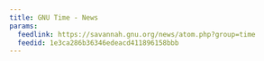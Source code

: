 ```yaml
---
title: GNU Time - News
params:
  feedlink: https://savannah.gnu.org/news/atom.php?group=time
  feedid: 1e3ca286b36346edeacd411896158bbb
---
```

